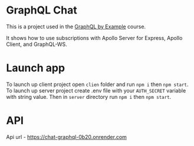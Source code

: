 # GraphQL Chat

This is a project used in the [GraphQL by Example](https://www.udemy.com/course/graphql-by-example/?referralCode=7ACEB04674F000BAC061) course.

It shows how to use subscriptions with Apollo Server for Express, Apollo Client, and GraphQL-WS.
# Launch app
To launch up client project open `clien` folder and run `npm i` then `npm start`.
To launch up server project create .env file with your `AUTH_SECRET` variable with string value. Then in `server` directory run `npm i` then `npm start`.
# API
Api url  - https://chat-graphql-0b20.onrender.com
